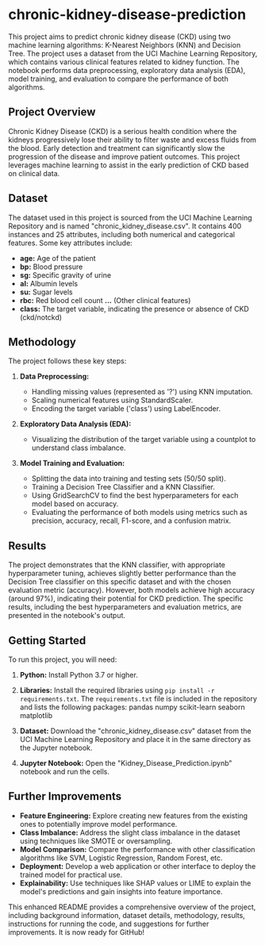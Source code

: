 # chronic-kidney-disease-prediction
This project aims to predict chronic kidney disease (CKD) using two machine learning algorithms: K-Nearest Neighbors (KNN) and Decision Tree. The project uses a dataset from the UCI Machine Learning Repository, which contains various clinical features related to kidney function.  The notebook performs data preprocessing, exploratory data analysis (EDA), model training, and evaluation to compare the performance of both algorithms.

## Project Overview

Chronic Kidney Disease (CKD) is a serious health condition where the kidneys progressively lose their ability to filter waste and excess fluids from the blood. Early detection and treatment can significantly slow the progression of the disease and improve patient outcomes. This project leverages machine learning to assist in the early prediction of CKD based on clinical data.

## Dataset

The dataset used in this project is sourced from the UCI Machine Learning Repository and is named "chronic_kidney_disease.csv". It contains 400 instances and 25 attributes, including both numerical and categorical features. Some key attributes include:

* **age:** Age of the patient
* **bp:** Blood pressure
* **sg:** Specific gravity of urine
* **al:** Albumin levels
* **su:** Sugar levels
* **rbc:** Red blood cell count
  **...** (Other clinical features)
* **class:**  The target variable, indicating the presence or absence of CKD (ckd/notckd)


## Methodology

The project follows these key steps:

1. **Data Preprocessing:**
   - Handling missing values (represented as '?') using KNN imputation.
   - Scaling numerical features using StandardScaler.
   - Encoding the target variable ('class') using LabelEncoder.

2. **Exploratory Data Analysis (EDA):**
   - Visualizing the distribution of the target variable using a countplot to understand class imbalance.

3. **Model Training and Evaluation:**
   - Splitting the data into training and testing sets (50/50 split).
   - Training a Decision Tree Classifier and a KNN Classifier.
   - Using GridSearchCV to find the best hyperparameters for each model based on accuracy.
   - Evaluating the performance of both models using metrics such as precision, accuracy, recall, F1-score, and a confusion matrix.


## Results

The project demonstrates that the KNN classifier, with appropriate hyperparameter tuning, achieves slightly better performance than the Decision Tree classifier on this specific dataset and with the chosen evaluation metric (accuracy).  However, both models achieve high accuracy (around 97%), indicating their potential for CKD prediction. The specific results, including the best hyperparameters and evaluation metrics, are presented in the notebook's output.



## Getting Started

To run this project, you will need:

1. **Python:** Install Python 3.7 or higher.
2. **Libraries:** Install the required libraries using `pip install -r requirements.txt`.  The `requirements.txt` file is included in the repository and lists the following packages:
pandas
numpy
scikit-learn
seaborn
matplotlib
3. **Dataset:** Download the "chronic_kidney_disease.csv" dataset from the UCI Machine Learning Repository and place it in the same directory as the Jupyter notebook.

4. **Jupyter Notebook:** Open the "Kidney_Disease_Prediction.ipynb" notebook and run the cells.




## Further Improvements

* **Feature Engineering:** Explore creating new features from the existing ones to potentially improve model performance.
* **Class Imbalance:** Address the slight class imbalance in the dataset using techniques like SMOTE or oversampling.
* **Model Comparison:** Compare the performance with other classification algorithms like SVM, Logistic Regression, Random Forest, etc.
* **Deployment:** Develop a web application or other interface to deploy the trained model for practical use.
* **Explainability:** Use techniques like SHAP values or LIME to explain the model's predictions and gain insights into feature importance.


This enhanced README provides a comprehensive overview of the project, including background information, dataset details, methodology, results, instructions for running the code, and suggestions for further improvements.  It is now ready for GitHub!

